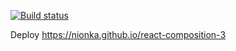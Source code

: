 [![Build status](https://ci.appveyor.com/api/projects/status/6fryl55mpbq82yne?svg=true)](https://ci.appveyor.com/project/nionka/react-composition-3)

Deploy https://nionka.github.io/react-composition-3

